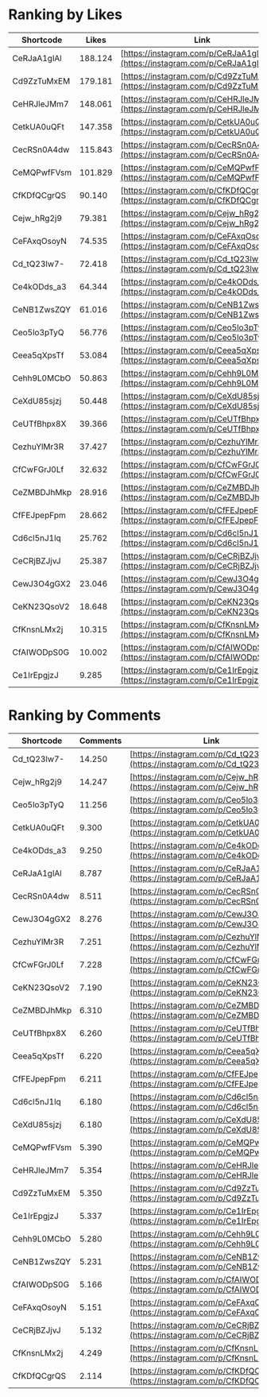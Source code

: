 # Ranking by Likes

| Shortcode   | Likes   | Link |
| ----        | ----    | ---- |
| CeRJaA1glAl | 188.124 | [https://instagram.com/p/CeRJaA1glAl](https://instagram.com/p/CeRJaA1glAl0) |
| Cd9ZzTuMxEM | 179.181 | [https://instagram.com/p/Cd9ZzTuMxEM](https://instagram.com/p/Cd9ZzTuMxEM0) |
| CeHRJleJMm7 | 148.061 | [https://instagram.com/p/CeHRJleJMm7](https://instagram.com/p/CeHRJleJMm70) |
| CetkUA0uQFt | 147.358 | [https://instagram.com/p/CetkUA0uQFt](https://instagram.com/p/CetkUA0uQFt0) |
| CecRSn0A4dw | 115.843 | [https://instagram.com/p/CecRSn0A4dw](https://instagram.com/p/CecRSn0A4dw0) |
| CeMQPwfFVsm | 101.829 | [https://instagram.com/p/CeMQPwfFVsm](https://instagram.com/p/CeMQPwfFVsm0) |
| CfKDfQCgrQS | 90.140  | [https://instagram.com/p/CfKDfQCgrQS](https://instagram.com/p/CfKDfQCgrQS0) |
| Cejw_hRg2j9 | 79.381  | [https://instagram.com/p/Cejw_hRg2j9](https://instagram.com/p/Cejw_hRg2j90) |
| CeFAxqOsoyN | 74.535  | [https://instagram.com/p/CeFAxqOsoyN](https://instagram.com/p/CeFAxqOsoyN0) |
| Cd_tQ23lw7- | 72.418  | [https://instagram.com/p/Cd_tQ23lw7-](https://instagram.com/p/Cd_tQ23lw7-0) |
| Ce4kODds_a3 | 64.344  | [https://instagram.com/p/Ce4kODds_a3](https://instagram.com/p/Ce4kODds_a30) |
| CeNB1ZwsZQY | 61.016  | [https://instagram.com/p/CeNB1ZwsZQY](https://instagram.com/p/CeNB1ZwsZQY0) |
| Ceo5lo3pTyQ | 56.776  | [https://instagram.com/p/Ceo5lo3pTyQ](https://instagram.com/p/Ceo5lo3pTyQ0) |
| Ceea5qXpsTf | 53.084  | [https://instagram.com/p/Ceea5qXpsTf](https://instagram.com/p/Ceea5qXpsTf0) |
| Cehh9L0MCbO | 50.863  | [https://instagram.com/p/Cehh9L0MCbO](https://instagram.com/p/Cehh9L0MCbO0) |
| CeXdU85sjzj | 50.448  | [https://instagram.com/p/CeXdU85sjzj](https://instagram.com/p/CeXdU85sjzj0) |
| CeUTfBhpx8X | 39.366  | [https://instagram.com/p/CeUTfBhpx8X](https://instagram.com/p/CeUTfBhpx8X0) |
| CezhuYlMr3R | 37.427  | [https://instagram.com/p/CezhuYlMr3R](https://instagram.com/p/CezhuYlMr3R0) |
| CfCwFGrJ0Lf | 32.632  | [https://instagram.com/p/CfCwFGrJ0Lf](https://instagram.com/p/CfCwFGrJ0Lf0) |
| CeZMBDJhMkp | 28.916  | [https://instagram.com/p/CeZMBDJhMkp](https://instagram.com/p/CeZMBDJhMkp0) |
| CfFEJpepFpm | 28.662  | [https://instagram.com/p/CfFEJpepFpm](https://instagram.com/p/CfFEJpepFpm0) |
| Cd6cl5nJ1lq | 25.762  | [https://instagram.com/p/Cd6cl5nJ1lq](https://instagram.com/p/Cd6cl5nJ1lq0) |
| CeCRjBZJjvJ | 25.387  | [https://instagram.com/p/CeCRjBZJjvJ](https://instagram.com/p/CeCRjBZJjvJ0) |
| CewJ3O4gGX2 | 23.046  | [https://instagram.com/p/CewJ3O4gGX2](https://instagram.com/p/CewJ3O4gGX20) |
| CeKN23QsoV2 | 18.648  | [https://instagram.com/p/CeKN23QsoV2](https://instagram.com/p/CeKN23QsoV20) |
| CfKnsnLMx2j | 10.315  | [https://instagram.com/p/CfKnsnLMx2j](https://instagram.com/p/CfKnsnLMx2j0) |
| CfAIWODpS0G | 10.002  | [https://instagram.com/p/CfAIWODpS0G](https://instagram.com/p/CfAIWODpS0G0) |
| Ce1IrEpgjzJ | 9.285   | [https://instagram.com/p/Ce1IrEpgjzJ](https://instagram.com/p/Ce1IrEpgjzJ0) |


# Ranking by Comments

| Shortcode   | Comments | Link |
| ----        | ----     | ---- |
| Cd_tQ23lw7- | 14.250   | [https://instagram.com/p/Cd_tQ23lw7-](https://instagram.com/p/Cd_tQ23lw7-0) |
| Cejw_hRg2j9 | 14.247   | [https://instagram.com/p/Cejw_hRg2j9](https://instagram.com/p/Cejw_hRg2j90) |
| Ceo5lo3pTyQ | 11.256   | [https://instagram.com/p/Ceo5lo3pTyQ](https://instagram.com/p/Ceo5lo3pTyQ0) |
| CetkUA0uQFt | 9.300    | [https://instagram.com/p/CetkUA0uQFt](https://instagram.com/p/CetkUA0uQFt0) |
| Ce4kODds_a3 | 9.250    | [https://instagram.com/p/Ce4kODds_a3](https://instagram.com/p/Ce4kODds_a30) |
| CeRJaA1glAl | 8.787    | [https://instagram.com/p/CeRJaA1glAl](https://instagram.com/p/CeRJaA1glAl0) |
| CecRSn0A4dw | 8.511    | [https://instagram.com/p/CecRSn0A4dw](https://instagram.com/p/CecRSn0A4dw0) |
| CewJ3O4gGX2 | 8.276    | [https://instagram.com/p/CewJ3O4gGX2](https://instagram.com/p/CewJ3O4gGX20) |
| CezhuYlMr3R | 7.251    | [https://instagram.com/p/CezhuYlMr3R](https://instagram.com/p/CezhuYlMr3R0) |
| CfCwFGrJ0Lf | 7.228    | [https://instagram.com/p/CfCwFGrJ0Lf](https://instagram.com/p/CfCwFGrJ0Lf0) |
| CeKN23QsoV2 | 7.190    | [https://instagram.com/p/CeKN23QsoV2](https://instagram.com/p/CeKN23QsoV20) |
| CeZMBDJhMkp | 6.310    | [https://instagram.com/p/CeZMBDJhMkp](https://instagram.com/p/CeZMBDJhMkp0) |
| CeUTfBhpx8X | 6.260    | [https://instagram.com/p/CeUTfBhpx8X](https://instagram.com/p/CeUTfBhpx8X0) |
| Ceea5qXpsTf | 6.220    | [https://instagram.com/p/Ceea5qXpsTf](https://instagram.com/p/Ceea5qXpsTf0) |
| CfFEJpepFpm | 6.211    | [https://instagram.com/p/CfFEJpepFpm](https://instagram.com/p/CfFEJpepFpm0) |
| Cd6cl5nJ1lq | 6.180    | [https://instagram.com/p/Cd6cl5nJ1lq](https://instagram.com/p/Cd6cl5nJ1lq0) |
| CeXdU85sjzj | 6.180    | [https://instagram.com/p/CeXdU85sjzj](https://instagram.com/p/CeXdU85sjzj0) |
| CeMQPwfFVsm | 5.390    | [https://instagram.com/p/CeMQPwfFVsm](https://instagram.com/p/CeMQPwfFVsm0) |
| CeHRJleJMm7 | 5.354    | [https://instagram.com/p/CeHRJleJMm7](https://instagram.com/p/CeHRJleJMm70) |
| Cd9ZzTuMxEM | 5.350    | [https://instagram.com/p/Cd9ZzTuMxEM](https://instagram.com/p/Cd9ZzTuMxEM0) |
| Ce1IrEpgjzJ | 5.337    | [https://instagram.com/p/Ce1IrEpgjzJ](https://instagram.com/p/Ce1IrEpgjzJ0) |
| Cehh9L0MCbO | 5.280    | [https://instagram.com/p/Cehh9L0MCbO](https://instagram.com/p/Cehh9L0MCbO0) |
| CeNB1ZwsZQY | 5.231    | [https://instagram.com/p/CeNB1ZwsZQY](https://instagram.com/p/CeNB1ZwsZQY0) |
| CfAIWODpS0G | 5.166    | [https://instagram.com/p/CfAIWODpS0G](https://instagram.com/p/CfAIWODpS0G0) |
| CeFAxqOsoyN | 5.151    | [https://instagram.com/p/CeFAxqOsoyN](https://instagram.com/p/CeFAxqOsoyN0) |
| CeCRjBZJjvJ | 5.132    | [https://instagram.com/p/CeCRjBZJjvJ](https://instagram.com/p/CeCRjBZJjvJ0) |
| CfKnsnLMx2j | 4.249    | [https://instagram.com/p/CfKnsnLMx2j](https://instagram.com/p/CfKnsnLMx2j0) |
| CfKDfQCgrQS | 2.114    | [https://instagram.com/p/CfKDfQCgrQS](https://instagram.com/p/CfKDfQCgrQS0) |
